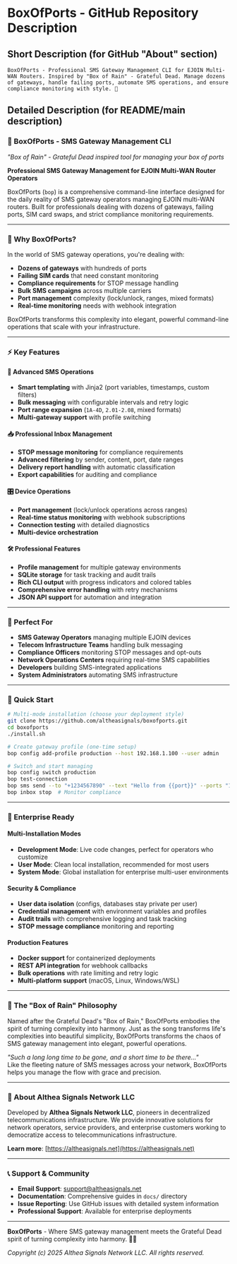 # BoxOfPorts - GitHub Repository Description

## Short Description (for GitHub "About" section)
```
BoxOfPorts - Professional SMS Gateway Management CLI for EJOIN Multi-WAN Routers. Inspired by "Box of Rain" - Grateful Dead. Manage dozens of gateways, handle failing ports, automate SMS operations, and ensure compliance monitoring with style. 🎵
```

## Detailed Description (for README/main description)

### 🎵 BoxOfPorts - SMS Gateway Management CLI
*"Box of Rain" - Grateful Dead inspired tool for managing your box of ports*

**Professional SMS Gateway Management for EJOIN Multi-WAN Router Operators**

BoxOfPorts (`bop`) is a comprehensive command-line interface designed for the daily reality of SMS gateway operators managing EJOIN multi-WAN routers. Built for professionals dealing with dozens of gateways, failing ports, SIM card swaps, and strict compliance monitoring requirements.

---

### 🌟 Why BoxOfPorts?

In the world of SMS gateway operations, you're dealing with:
- **Dozens of gateways** with hundreds of ports
- **Failing SIM cards** that need constant monitoring  
- **Compliance requirements** for STOP message handling
- **Bulk SMS campaigns** across multiple carriers
- **Port management** complexity (lock/unlock, ranges, mixed formats)
- **Real-time monitoring** needs with webhook integration

BoxOfPorts transforms this complexity into elegant, powerful command-line operations that scale with your infrastructure.

---

### ⚡ Key Features

#### 🚀 **Advanced SMS Operations**
- **Smart templating** with Jinja2 (port variables, timestamps, custom filters)
- **Bulk messaging** with configurable intervals and retry logic
- **Port range expansion** (`1A-4D`, `2.01-2.08`, mixed formats)
- **Multi-gateway support** with profile switching

#### 📥 **Professional Inbox Management**
- **STOP message monitoring** for compliance requirements
- **Advanced filtering** by sender, content, port, date ranges  
- **Delivery report handling** with automatic classification
- **Export capabilities** for auditing and compliance

#### 🎛️ **Device Operations**
- **Port management** (lock/unlock operations across ranges)
- **Real-time status monitoring** with webhook subscriptions
- **Connection testing** with detailed diagnostics
- **Multi-device orchestration**

#### 🛠️ **Professional Features**
- **Profile management** for multiple gateway environments
- **SQLite storage** for task tracking and audit trails
- **Rich CLI output** with progress indicators and colored tables
- **Comprehensive error handling** with retry mechanisms
- **JSON API support** for automation and integration

---

### 🎯 Perfect For

- **SMS Gateway Operators** managing multiple EJOIN devices
- **Telecom Infrastructure Teams** handling bulk messaging
- **Compliance Officers** monitoring STOP messages and opt-outs
- **Network Operations Centers** requiring real-time SMS capabilities
- **Developers** building SMS-integrated applications
- **System Administrators** automating SMS infrastructure

---

### 🚀 Quick Start

```bash
# Multi-mode installation (choose your deployment style)
git clone https://github.com/altheasignals/boxofports.git
cd boxofports
./install.sh

# Create gateway profile (one-time setup)
bop config add-profile production --host 192.168.1.100 --user admin

# Switch and start managing
bop config switch production
bop test-connection
bop sms send --to "+1234567890" --text "Hello from {{port}}" --ports "1A-2D"
bop inbox stop  # Monitor compliance
```

---

### 💼 Enterprise Ready

#### **Multi-Installation Modes**
- **Development Mode**: Live code changes, perfect for operators who customize
- **User Mode**: Clean local installation, recommended for most users  
- **System Mode**: Global installation for enterprise multi-user environments

#### **Security & Compliance**
- **User data isolation** (configs, databases stay private per user)
- **Credential management** with environment variables and profiles
- **Audit trails** with comprehensive logging and task tracking
- **STOP message compliance** monitoring and reporting

#### **Production Features**
- **Docker support** for containerized deployments
- **REST API integration** for webhook callbacks
- **Bulk operations** with rate limiting and retry logic
- **Multi-platform support** (macOS, Linux, Windows/WSL)

---

### 🎨 The "Box of Rain" Philosophy

Named after the Grateful Dead's "Box of Rain," BoxOfPorts embodies the spirit of turning complexity into harmony. Just as the song transforms life's complexities into beautiful simplicity, BoxOfPorts transforms the chaos of SMS gateway management into elegant, powerful operations.

*"Such a long long time to be gone, and a short time to be there..."*  
Like the fleeting nature of SMS messages across your network, BoxOfPorts helps you manage the flow with grace and precision.

---

### 🏢 About Althea Signals Network LLC

Developed by **Althea Signals Network LLC**, pioneers in decentralized telecommunications infrastructure. We provide innovative solutions for network operators, service providers, and enterprise customers working to democratize access to telecommunications infrastructure.

**Learn more**: [https://altheasignals.net](https://altheasignals.net)

---

### 📞 Support & Community

- **Email Support**: support@altheasignals.net
- **Documentation**: Comprehensive guides in `docs/` directory
- **Issue Reporting**: Use GitHub issues with detailed system information
- **Professional Support**: Available for enterprise deployments

---

**BoxOfPorts** - Where SMS gateway management meets the Grateful Dead spirit of turning complexity into harmony. 🎵✨

*Copyright (c) 2025 Althea Signals Network LLC. All rights reserved.*